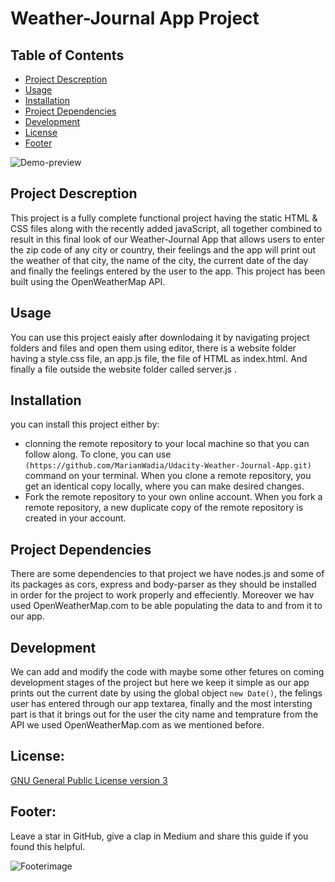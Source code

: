 # Weather-Journal App Project 

## Table of Contents
* [Project Descreption](#project-descreption)
* [Usage](#usage)
* [Installation](#installation)
* [Project Dependencies](#project-dependencies)
* [Development](#contribute)
* [License](#license)
* [Footer](#footer)

![Demo-preview](https://media0.giphy.com/media/jM4NGpvx6jZmW93hcZ/giphy.gif?cid=ecf05e47twf67ueo2d55ooth6ziv55pjuf8cokfp2fvnrxkl&rid=giphy.gif&ct=g)

## Project Descreption
This project is a fully complete functional project having the static HTML & CSS files along with the recently added javaScript, all together combined to result in this final look of our Weather-Journal App that allows users to enter the zip code of any city or country, their feelings and the app will print out the weather of that city, the name of the city, the current date of the day and finally the feelings entered by the user to the app. This project has been built using the OpenWeatherMap API.

## Usage
You can use this project eaisly after downlodaing it by navigating project folders and files and open them using editor, there is a website folder having a style.css file, an app.js file, the file of HTML as index.html. And finally a file outside the website folder called server.js . 

## Installation
you can install this project either by:
* clonning the remote repository to your local machine so that you can follow along. To clone, you can use `(https://github.com/MarianWadia/Udacity-Weather-Journal-App.git)` command on your terminal. When you clone a remote repository, you get an identical copy locally, where you can make desired changes.
* Fork the remote repository to your own online account. When you fork a remote repository, a new duplicate copy of the remote repository is created in your account.

## Project Dependencies
There are some dependencies to that project we have nodes.js and some of its packages as cors, express and body-parser as they should be installed in order for the project to work properly and effeciently. Moreover we hav used OpenWeatherMap.com to be able populating the data to and from it to our app.

## Development
We can add and modify the code with maybe some other fetures on coming development stages of the project but here we keep it simple as our app prints out the current date by using the global object `new Date()`, the felings user has entered through our app textarea, finally and the most intersting part is that it brings out for the user the city name and temprature from the API we used OpenWeatherMap.com as we mentioned before. 

## License:
[GNU General Public License version 3](https://opensource.org/licenses/GPL-3.0)

## Footer:
Leave a star in GitHub, give a clap in Medium and share this guide if you found this helpful.

![Footerimage](https://raw.githubusercontent.com/navendu-pottekkat/awesome-readme/master/fooooooter.png)


